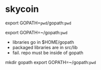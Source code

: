 skycoin
=======

export GOPATH=`pwd`/gopath:`pwd`

export GOPATH=~/gopath:`pwd`
- libraries go in $HOME/gopath
- packaged libraries are in src/lib
- fail. repo must be inside of gopath

mkdir gopath
export GOPATH=~/gopath:`pwd`

